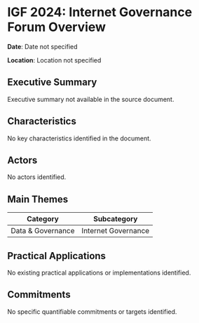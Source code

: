 # IGF 2024: Internet Governance Forum Overview

**Date**: Date not specified

**Location**: Location not specified

## Executive Summary

Executive summary not available in the source document.

## Characteristics

No key characteristics identified in the document.

## Actors

No actors identified.

## Main Themes

| Category | Subcategory |
| --- | --- |
| Data & Governance | Internet Governance |

## Practical Applications

No existing practical applications or implementations identified.

## Commitments

No specific quantifiable commitments or targets identified.